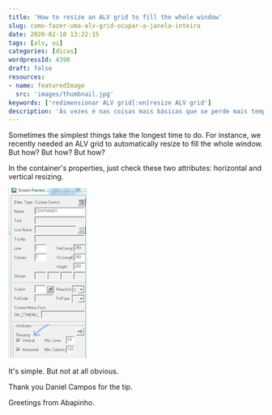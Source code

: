 ```yaml
---
title: 'How to resize an ALV grid to fill the whole window'
slug: como-fazer-uma-alv-grid-ocupar-a-janela-inteira
date: 2020-02-10 13:22:15
tags: [alv, ui]
categories: [dicas]
wordpressId: 4390
draft: false
resources:
- name: featuredImage
  src: 'images/thumbnail.jpg'
keywords: ['redimensionar ALV grid[:en]resize ALV grid']
description: 'Às vezes é nas coisas mais básicas que se perde mais tempo. Por exemplo, recentemente foi preciso esticar uma ALV grid para ocupar o ecrã inteiro. Mas como? Mas como? Mas como?'
---
```

Sometimes the simplest things take the longest time to do. For instance, we recently needed an ALV grid to automatically resize to fill the whole window. But how? But how? But how?
<!--more-->

In the container's properties, just check these two attributes: horizontal and vertical resizing.

[![image][1]][1]

It's simple. But not at all obvious.

Thank you Daniel Campos for the tip.

Greetings from Abapinho.

   [1]: images/screenpainter_resize.jpg
